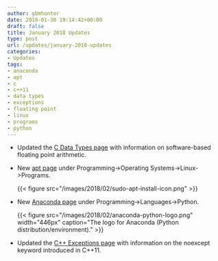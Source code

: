 ```yaml
---
author: gbmhunter
date: 2018-01-30 19:14:42+00:00
draft: false
title: January 2018 Updates
type: post
url: /updates/january-2018-updates
categories:
- Updates
tags:
- anaconda
- apt
- c
- c++11
- data types
- exceptions
- floating point
- linux
- programs
- python
---
```



* Updated the [C Data Types page](/programming/languages/c/data-types) with information on software-based floating point arithmetic.  

* New [apt page](/programming/operating-systems/linux/programs/apt) under Programming->Operating Systems->Linux->Programs.  

	{{< figure src="/images/2018/02/sudo-apt-install-icon.png"   >}}

* New [Anaconda page](/programming/languages/python/anaconda) under Programming->Languages->Python.

	{{< figure src="/images/2018/02/anaconda-python-logo.png" width="446px" caption="The logo for Anaconda (Python distribution/environment)."  >}}

* Updated the [C++ Exceptions page](/programming/languages/c-plus-plus/exceptions) with information on the noexcept keyword introduced in C++11.

